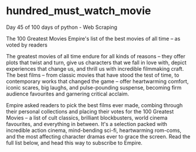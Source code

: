 # hundred_must_watch_movie
Day 45 of 100 days of python - Web Scraping 

The 100 Greatest Movies
Empire's list of the best movies of all time – as voted by readers

The greatest movies of all time endure for all kinds of reasons – they offer plots that twist and turn, give us characters that we fall in love with, depict experiences that change us, and thrill us with incredible filmmaking craft. The best films – from classic movies that have stood the test of time, to contemporary works that changed the game – offer heartwarming comfort, iconic scares, big laughs, and pulse-pounding suspense, becoming firm audience favourites and garnering critical acclaim.

Empire asked readers to pick the best films ever made, combing through their personal collections and placing their votes for the 100 Greatest Movies – a list of cult classics, brilliant blockbusters, world cinema favourites, and everything in between. It's a selection packed with incredible action cinema, mind-bending sci-fi, heartwarming rom-coms, and the most affecting character dramas ever to grace the screen. Read the full list below, and head this way to subscribe to Empire.
